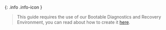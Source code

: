 {: .info .info-icon }
> This guide requires the use of our Bootable Diagnostics and Recovery Environment, you can read about how to create it [here](/docs/live-sessions/linux-live-session).
